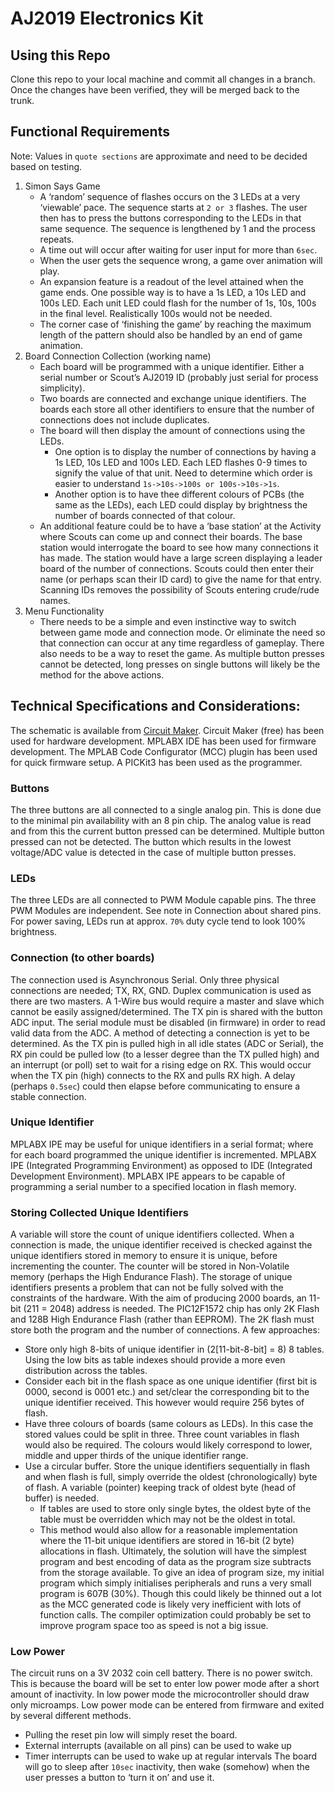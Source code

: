 # AJ2019 Electronics Kit

## Using this Repo
Clone this repo to your local machine and commit all changes in a branch. Once the changes have been verified, they will be merged back to the trunk.

## Functional Requirements
Note: Values in `quote sections` are approximate and need to be decided based on testing.
1. Simon Says Game
   - A ‘random’ sequence of flashes occurs on the 3 LEDs at a very ‘viewable’ pace. The sequence starts at `2 or 3` flashes. The user then has to press the buttons corresponding to the LEDs in that same sequence. The sequence is lengthened by 1 and the process repeats.
   - A time out will occur after waiting for user input for more than `6sec`.
   - When the user gets the sequence wrong, a game over animation will play.
   - An expansion feature is a readout of the level attained when the game ends. One possible way is to have a 1s LED, a 10s LED and 100s LED. Each unit LED could flash for the number of 1s, 10s, 100s in the final level. Realistically 100s would not be needed.
   - The corner case of ‘finishing the game’ by reaching the maximum length of the pattern should also be handled by an end of game animation.
2. Board Connection Collection (working name)
   - Each board will be programmed with a unique identifier. Either a serial number or Scout’s AJ2019 ID (probably just serial for process simplicity).
   - Two boards are connected and exchange unique identifiers. The boards each store all other identifiers to ensure that the number of connections does not include duplicates.
   - The board will then display the amount of connections using the LEDs.
     - One option is to display the number of connections by having a 1s LED, 10s LED and 100s LED. Each LED flashes 0-9 times to signify the value of that unit. Need to determine which order is easier to understand `1s->10s->100s or 100s->10s->1s`.
     - Another option is to have thee different colours of PCBs (the same as the LEDs), each LED could display by brightness the number of boards connected of that colour.
   - An additional feature could be to have a ‘base station’ at the Activity where Scouts can come up and connect their boards. The base station would interrogate the board to see how many connections it has made. The station would have a large screen displaying a leader board of the number of connections. Scouts could then enter their name (or perhaps scan their ID card) to give the name for that entry. Scanning IDs removes the possibility of Scouts entering crude/rude names.
3. Menu Functionality
   - There needs to be a simple and even instinctive way to switch between game mode and connection mode. Or eliminate the need so that connection can occur at any time regardless of gameplay. There also needs to be a way to reset the game. As multiple button presses cannot be detected, long presses on single buttons will likely be the method for the above actions. 
## Technical Specifications and Considerations:
The schematic is available from [Circuit Maker](https://workspace.circuitmaker.com/Projects/Details/Lachlan-Harper/AJ2019).
Circuit Maker (free) has been used for hardware development. MPLABX IDE has been used for firmware development. The MPLAB Code Configurator (MCC) plugin has been used for quick firmware setup. A PICKit3 has been used as the programmer. 

### Buttons
The three buttons are all connected to a single analog pin. This is done due to the minimal pin availability with an 8 pin chip. The analog value is read and from this the current button pressed can be determined. Multiple button pressed can not be detected. The button which results in the lowest voltage/ADC value is detected in the case of multiple button presses.

### LEDs
The three LEDs are all connected to PWM Module capable pins. The three PWM Modules are independent. See note in Connection about shared pins. For power saving, LEDs run at approx. `70%` duty cycle tend to look 100% brightness.

### Connection (to other boards)
The connection used is Asynchronous Serial. Only three physical connections are needed; TX, RX, GND. Duplex communication is used as there are two masters. A 1-Wire bus would require a master and slave which cannot be easily assigned/determined.
The TX pin is shared with the button ADC input. The serial module must be disabled (in firmware) in order to read valid data from the ADC.
A method of detecting a connection is yet to be determined. As the TX pin is pulled high in all idle states (ADC or Serial), the RX pin could be pulled low (to a lesser degree than the TX pulled high) and an interrupt (or poll) set to wait for a rising edge on RX. This would occur when the TX pin (high) connects to the RX and pulls RX high. A delay (perhaps `0.5sec`) could then elapse before communicating to ensure a stable connection.

### Unique Identifier
MPLABX IPE may be useful for unique identifiers in a serial format; where for each board programmed the unique identifier is incremented. MPLABX IPE (Integrated Programming Environment) as opposed to IDE (Integrated Development Environment). MPLABX IPE appears to be capable of programming a serial number to a specified location in flash memory.

### Storing Collected Unique Identifiers
A variable will store the count of unique identifiers collected. When a connection is made, the unique identifier received is checked against the unique identifiers stored in memory to ensure it is unique, before incrementing the counter. The counter will be stored in Non-Volatile memory (perhaps the High Endurance Flash).
The storage of unique identifiers presents a problem that can not be fully solved with the constraints of the hardware. With the aim of producing 2000 boards, an 11-bit (211 = 2048) address is needed. The PIC12F1572 chip has only 2K Flash and 128B High Endurance Flash (rather than EEPROM). The 2K flash must store both the program and the number of connections. A few approaches:
- Store only high 8-bits of unique identifier in (2[11-bit-8-bit] = 8) 8 tables. Using the low bits as table indexes should provide a more even distribution across the tables.
- Consider each bit in the flash space as one unique identifier (first bit is 0000, second is 0001 etc.) and set/clear the corresponding bit to the unique identifier received. This however would require 256 bytes of flash.
- Have three colours of boards (same colours as LEDs). In this case the stored values could be split in three. Three count variables in flash would also be required. The colours would likely correspond to lower, middle and upper thirds of the unique identifier range.
 - Use a circular buffer. Store the unique identifiers sequentially in flash and when flash is full, simply override the oldest (chronologically) byte of flash. A variable (pointer) keeping track of oldest byte (head of buffer) is needed.
   - If tables are used to store only single bytes, the oldest byte of the table must be overridden which may not be the oldest in total.
   - This method would also allow for a reasonable implementation where the 11-bit unique identifiers are stored in 16-bit (2 byte) allocations in flash.
Ultimately, the solution will have the simplest program and best encoding of data as the program size subtracts from the storage available. To give an idea of program size, my initial program which simply initialises peripherals and runs a very small program is 607B (30%). Though this could likely be thinned out a lot as the MCC generated code is likely very inefficient with lots of function calls. The compiler optimization could probably be set to improve program space too as speed is not a big issue.

### Low Power
The circuit runs on a 3V 2032 coin cell battery. There is no power switch. This is because the board will be set to enter low power mode after a short amount of inactivity. In low power mode the microcontroller should draw only microamps.
Low power mode can be entered from firmware and exited by several different methods.
- Pulling the reset pin low will simply reset the board.
- External interrupts (available on all pins) can be used to wake up
- Timer interrupts can be used to wake up at regular intervals
The board will go to sleep after `10sec` inactivity, then wake (somehow) when the user presses a button to ‘turn it on’ and use it.